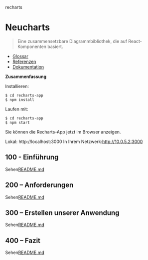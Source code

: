 recharts

# Neucharts

> Eine zusammensetzbare Diagrammbibliothek, die auf React-Komponenten basiert.

-   [Glossar](./GLOSSARY.md)
-   [Referenzen](./REFERENCES.md)
-   [Dokumentation](./DOCUMENTATION.md)

**Zusammenfassung**

Installieren:

    $ cd recharts-app
    $ npm install

Laufen mit:

    $ cd recharts-app
    $ npm start

Sie können die Recharts-App jetzt im Browser anzeigen.

Lokal: http&#x3A;//localhost:3000
  In Ihrem Netzwerk:<http://10.0.5.2:3000>

## 100 - Einführung

Sehen[README.md](./100/README.md)

## 200 – Anforderungen

Sehen[README.md](./200/README.md)

## 300 – Erstellen unserer Anwendung

Sehen[README.md](./300/README.md)

## 400 – Fazit

Sehen[README.md](./400/README.md)
